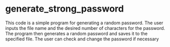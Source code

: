 # generate_strong_password
This code is a simple program for generating a random password. The user inputs the file name and the desired number of characters for the password. The program then generates a random password and saves it to the specified file. The user can check and change the password if necessary
